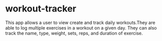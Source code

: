 # workout-tracker
This app allows a user to view create and track daily workouts.They are able to log multiple exercises in a workout on a given day. They can also track the name, type, weight, sets, reps, and duration of exercise.
